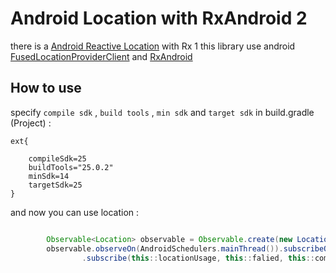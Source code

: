 # Android Location with RxAndroid 2

there is a [Android Reactive Location]("https://github.com/mcharmas/Android-ReactiveLocation") with Rx 1
this library use android [FusedLocationProviderClient]("https://developer.android.com/training/location/retrieve-current.html") and [RxAndroid]("https://github.com/ReactiveX/RxAndroid")

## How to use

specify ``` compile sdk ``` , ``` build tools ``` , ``` min sdk ``` and ``` target sdk ``` in build.gradle (Project) :

```
ext{

    compileSdk=25
    buildTools="25.0.2"
    minSdk=14
    targetSdk=25
}

```

and now you can use location : 

``` java

        Observable<Location> observable = Observable.create(new LocationObservable(this));
        observable.observeOn(AndroidSchedulers.mainThread()).subscribeOn(Schedulers.io())
                .subscribe(this::locationUsage, this::falied, this::complete);

```


